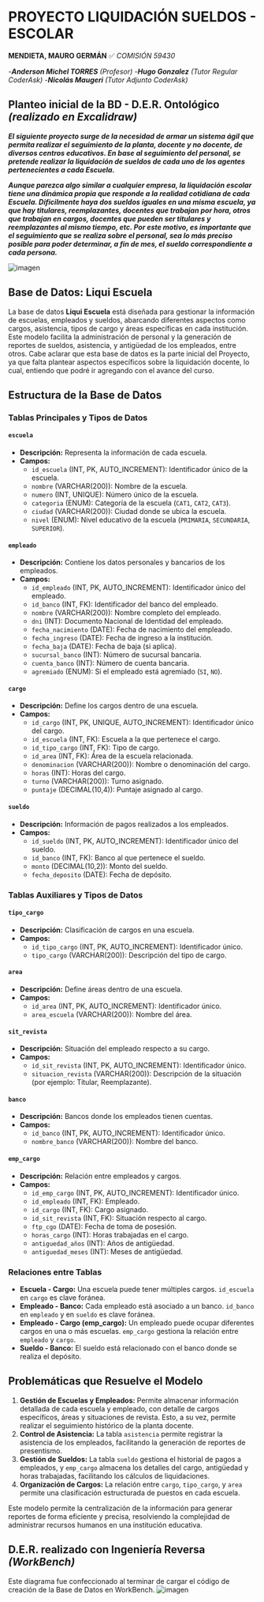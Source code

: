 # PROYECTO LIQUIDACIÓN SUELDOS - ESCOLAR # 
**MENDIETA, MAURO GERMÁN**
:white_check_mark: *COMISIÓN 59430*

-***Anderson Michel TORRES*** *(Profesor)*
-***Hugo Gonzalez*** *(Tutor Regular CoderAsk)*
-***Nicolás Maugeri*** *(Tutor Adjunto CoderAsk)*

## Planteo inicial de la BD - D.E.R. Ontológico *(realizado en Excalidraw)*
***El siguiente proyecto surge de la necesidad de armar un sistema ágil que permita realizar el seguimiento de la planta, docente y no docente, de diversos centros educativos. En base al seguimiento del personal, se pretende realizar la liquidación de sueldos de cada uno de los agentes pertenecientes a cada Escuela.***

***Aunque parezca algo similar a cualquier empresa, la liquidación escolar tiene una dinámica propia que responde a la realidad cotidiana de cada Escuela. Dificilmente haya dos sueldos iguales en una misma escuela, ya que hay titulares, reemplazantes, docentes que trabajan por hora, otros que trabajan en cargos, docentes que pueden ser titulares y reemplazantes al mismo tiempo, etc. Por este motivo, es importante que el seguimiento que se realiza sobre el personal, sea lo más preciso posible para poder determinar, a fin de mes, el sueldo correspondiente a cada persona.*** 

![imagen](https://github.com/maumendieta/coder_sql_mauro_mendieta_com59430/blob/main/liqui_mgm_sql59430_DER_EXCALIDRAW.jpg)

## Base de Datos: Liqui Escuela

La base de datos **Liqui Escuela** está diseñada para gestionar la información de escuelas, empleados y sueldos, abarcando diferentes aspectos como cargos, asistencia, tipos de cargo y áreas específicas en cada institución. Este modelo facilita la administración de personal y la generación de reportes de sueldos, asistencia, y antigüedad de los empleados, entre otros.
Cabe aclarar que esta base de datos es la parte inicial del Proyecto, ya que falta plantear aspectos específicos sobre la liquidación docente, lo cual, entiendo que podré ir agregando con el avance del curso.

## Estructura de la Base de Datos

### Tablas Principales y Tipos de Datos

#### `escuela`
- **Descripción:** Representa la información de cada escuela.
- **Campos:**
  - `id_escuela` (INT, PK, AUTO_INCREMENT): Identificador único de la escuela.
  - `nombre` (VARCHAR(200)): Nombre de la escuela.
  - `numero` (INT, UNIQUE): Número único de la escuela.
  - `categoria` (ENUM): Categoría de la escuela (`CAT1`, `CAT2`, `CAT3`).
  - `ciudad` (VARCHAR(200)): Ciudad donde se ubica la escuela.
  - `nivel` (ENUM): Nivel educativo de la escuela (`PRIMARIA`, `SECUNDARIA`, `SUPERIOR`).

#### `empleado`
- **Descripción:** Contiene los datos personales y bancarios de los empleados.
- **Campos:**
  - `id_empleado` (INT, PK, AUTO_INCREMENT): Identificador único del empleado.
  - `id_banco` (INT, FK): Identificador del banco del empleado.
  - `nombre` (VARCHAR(200)): Nombre completo del empleado.
  - `dni` (INT): Documento Nacional de Identidad del empleado.
  - `fecha_nacimiento` (DATE): Fecha de nacimiento del empleado.
  - `fecha_ingreso` (DATE): Fecha de ingreso a la institución.
  - `fecha_baja` (DATE): Fecha de baja (si aplica).
  - `sucursal_banco` (INT): Número de sucursal bancaria.
  - `cuenta_banco` (INT): Número de cuenta bancaria.
  - `agremiado` (ENUM): Si el empleado está agremiado (`SI`, `NO`).

#### `cargo`
- **Descripción:** Define los cargos dentro de una escuela.
- **Campos:**
  - `id_cargo` (INT, PK, UNIQUE, AUTO_INCREMENT): Identificador único del cargo.
  - `id_escuela` (INT, FK): Escuela a la que pertenece el cargo.
  - `id_tipo_cargo` (INT, FK): Tipo de cargo.
  - `id_area` (INT, FK): Área de la escuela relacionada.
  - `denominacion` (VARCHAR(200)): Nombre o denominación del cargo.
  - `horas` (INT): Horas del cargo.
  - `turno` (VARCHAR(200)): Turno asignado.
  - `puntaje` (DECIMAL(10,4)): Puntaje asignado al cargo.

#### `sueldo`
- **Descripción:** Información de pagos realizados a los empleados.
- **Campos:**
  - `id_sueldo` (INT, PK, AUTO_INCREMENT): Identificador único del sueldo.
  - `id_banco` (INT, FK): Banco al que pertenece el sueldo.
  - `monto` (DECIMAL(10,2)): Monto del sueldo.
  - `fecha_deposito` (DATE): Fecha de depósito.

### Tablas Auxiliares y Tipos de Datos

#### `tipo_cargo`
- **Descripción:** Clasificación de cargos en una escuela.
- **Campos:**
  - `id_tipo_cargo` (INT, PK, AUTO_INCREMENT): Identificador único.
  - `tipo_cargo` (VARCHAR(200)): Descripción del tipo de cargo.

#### `area`
- **Descripción:** Define áreas dentro de una escuela.
- **Campos:**
  - `id_area` (INT, PK, AUTO_INCREMENT): Identificador único.
  - `area_escuela` (VARCHAR(200)): Nombre del área.

#### `sit_revista`
- **Descripción:** Situación del empleado respecto a su cargo.
- **Campos:**
  - `id_sit_revista` (INT, PK, AUTO_INCREMENT): Identificador único.
  - `situacion_revista` (VARCHAR(200)): Descripción de la situación (por ejemplo: Titular, Reemplazante).

#### `banco`
- **Descripción:** Bancos donde los empleados tienen cuentas.
- **Campos:**
  - `id_banco` (INT, PK, AUTO_INCREMENT): Identificador único.
  - `nombre_banco` (VARCHAR(200)): Nombre del banco.

#### `emp_cargo`
- **Descripción:** Relación entre empleados y cargos.
- **Campos:**
  - `id_emp_cargo` (INT, PK, AUTO_INCREMENT): Identificador único.
  - `id_empleado` (INT, FK): Empleado.
  - `id_cargo` (INT, FK): Cargo asignado.
  - `id_sit_revista` (INT, FK): Situación respecto al cargo.
  - `ftp_cgo` (DATE): Fecha de toma de posesión.
  - `horas_cargo` (INT): Horas trabajadas en el cargo.
  - `antiguedad_años` (INT): Años de antigüedad.
  - `antiguedad_meses` (INT): Meses de antigüedad.

### Relaciones entre Tablas

- **Escuela - Cargo:** Una escuela puede tener múltiples cargos. `id_escuela` en `cargo` es clave foránea.
- **Empleado - Banco:** Cada empleado está asociado a un banco. `id_banco` en `empleado` y en `sueldo` es clave foránea.
- **Empleado - Cargo (emp_cargo):** Un empleado puede ocupar diferentes cargos en una o más escuelas. `emp_cargo` gestiona la relación entre `empleado` y `cargo`.
- **Sueldo - Banco:** El sueldo está relacionado con el banco donde se realiza el depósito.

## Problemáticas que Resuelve el Modelo

1. **Gestión de Escuelas y Empleados:** Permite almacenar información detallada de cada escuela y empleado, con detalle de cargos específicos, áreas y situaciones de revista. Esto, a su vez, permite realizar el seguimiento histórico de la planta docente.
2. **Control de Asistencia:** La tabla `asistencia` permite registrar la asistencia de los empleados, facilitando la generación de reportes de presentismo.
3. **Gestión de Sueldos:** La tabla `sueldo` gestiona el historial de pagos a empleados, y `emp_cargo` almacena los detalles del cargo, antigüedad y horas trabajadas, facilitando los cálculos de liquidaciones.
4. **Organización de Cargos:** La relación entre `cargo`, `tipo_cargo`, y `area` permite una clasificación estructurada de puestos en cada escuela.

Este modelo permite la centralización de la información para generar reportes de forma eficiente y precisa, resolviendo la complejidad de administrar recursos humanos en una institución educativa.

## D.E.R. realizado con Ingeniería Reversa *(WorkBench)*
Este diagrama fue confeccionado al terminar de cargar el código de creación de la Base de Datos en WorkBench.
![imagen](https://github.com/maumendieta/coder_sql_mauro_mendieta_com59430/blob/main/liqui_mgm_sql59430_DER_WB.jpg)




